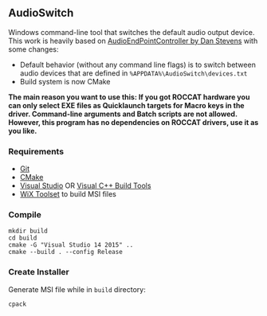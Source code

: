 ## AudioSwitch

Windows command-line tool that switches the default audio output device.
This work is heavily based on [AudioEndPointController by Dan Stevens](https://github.com/DanStevens/AudioEndPointController) with some
changes:
- Default behavior (without any command line flags) is to switch between audio
  devices that are defined in `%APPDATA%\AudioSwitch\devices.txt`
- Build system is now CMake

**The main reason you want to use this: If you got ROCCAT hardware you
can only select EXE files as Quicklaunch targets for Macro keys in the driver.
Command-line arguments and Batch scripts are not allowed. However, this program
has no dependencies on ROCCAT drivers, use it as you like.**

### Requirements
- [Git](https://git-scm.com/downloads)
- [CMake](https://cmake.org/download/)
- [Visual Studio](https://www.visualstudio.com/de-de/products/visual-studio-express-vs)
  OR [Visual C++ Build Tools](http://landinghub.visualstudio.com/visual-cpp-build-tools)
- [WiX Toolset](http://wixtoolset.org/releases/) to build MSI files

### Compile
```
mkdir build
cd build
cmake -G "Visual Studio 14 2015" ..
cmake --build . --config Release
```

### Create Installer
Generate MSI file while in `build` directory:
```
cpack
```
